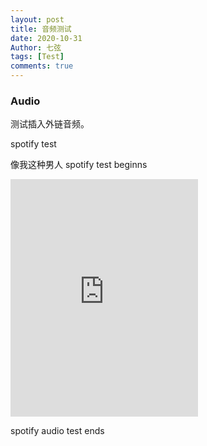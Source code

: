 ```yaml
---
layout: post
title: 音频测试
date: 2020-10-31
Author: 七弦
tags: [Test]
comments: true
---
```

### Audio
测试插入外链音频。
<!--more-->
spotify test 

像我这种男人
spotify test beginns 

<iframe width="300" height="380" src="https://open.spotify.com/embed/track/48uzkr9lwCShOre00TvbVj"  frameborder="0" allowtransparency="true" allow="encrypted-media"></iframe>

spotify audio test ends
